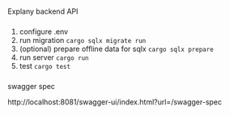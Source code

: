 #####
Explany backend API

###
1. configure .env
2. run migration `cargo sqlx migrate run`
3. (optional) prepare offline data for sqlx `cargo sqlx prepare`
4. run server `cargo run`
5. test `cargo test`

###
swagger spec 

http://localhost:8081/swagger-ui/index.html?url=/swagger-spec